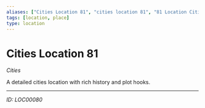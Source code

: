 ```yaml
---
aliases: ["Cities Location 81", "cities location 81", "81 Location Cities"]
tags: [location, place]
type: location
---
```


# Cities Location 81

*Cities*

A detailed cities location with rich history and plot hooks.

---
*ID: LOC00080*